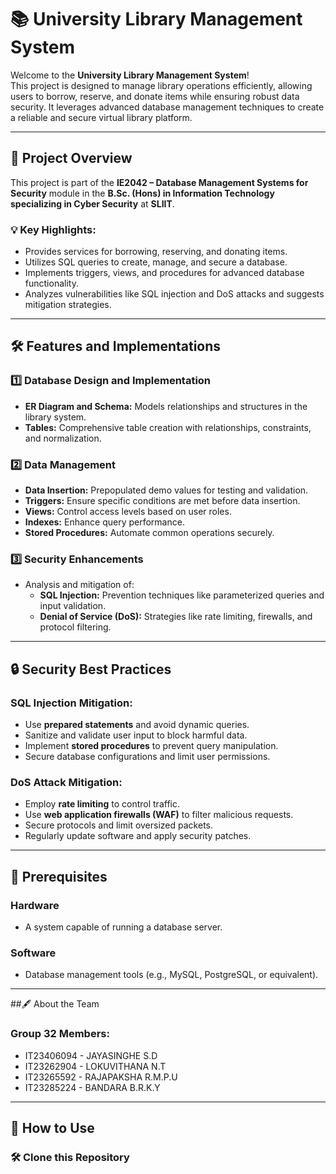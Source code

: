 # 📚 University Library Management System

Welcome to the **University Library Management System**!  
This project is designed to manage library operations efficiently, allowing users to borrow, reserve, and donate items while ensuring robust data security. It leverages advanced database management techniques to create a reliable and secure virtual library platform.

---

## 📖 Project Overview

This project is part of the **IE2042 – Database Management Systems for Security** module in the **B.Sc. (Hons) in Information Technology specializing in Cyber Security** at **SLIIT**.

### 💡 Key Highlights:
- Provides services for borrowing, reserving, and donating items.
- Utilizes SQL queries to create, manage, and secure a database.
- Implements triggers, views, and procedures for advanced database functionality.
- Analyzes vulnerabilities like SQL injection and DoS attacks and suggests mitigation strategies.

---

## 🛠️ Features and Implementations

### 1️⃣ **Database Design and Implementation**
- **ER Diagram and Schema:** Models relationships and structures in the library system.
- **Tables:** Comprehensive table creation with relationships, constraints, and normalization.

### 2️⃣ **Data Management**
- **Data Insertion:** Prepopulated demo values for testing and validation.
- **Triggers:** Ensure specific conditions are met before data insertion.
- **Views:** Control access levels based on user roles.
- **Indexes:** Enhance query performance.
- **Stored Procedures:** Automate common operations securely.

### 3️⃣ **Security Enhancements**
- Analysis and mitigation of:
  - **SQL Injection:** Prevention techniques like parameterized queries and input validation.
  - **Denial of Service (DoS):** Strategies like rate limiting, firewalls, and protocol filtering.

---

## 🔒 Security Best Practices

### SQL Injection Mitigation:
- Use **prepared statements** and avoid dynamic queries.
- Sanitize and validate user input to block harmful data.
- Implement **stored procedures** to prevent query manipulation.
- Secure database configurations and limit user permissions.

### DoS Attack Mitigation:
- Employ **rate limiting** to control traffic.
- Use **web application firewalls (WAF)** to filter malicious requests.
- Secure protocols and limit oversized packets.
- Regularly update software and apply security patches.

---

## 🔧 Prerequisites

### **Hardware**
- A system capable of running a database server.

### **Software**
- Database management tools (e.g., MySQL, PostgreSQL, or equivalent).

---
##🖋️ About the Team
### Group 32 Members:

- IT23406094 - JAYASINGHE S.D
- IT23262904 - LOKUVITHANA N.T
- IT23265592 - RAJAPAKSHA R.M.P.U
- IT23285224 - BANDARA B.R.K.Y

---
## 📜 How to Use

### 🛠️ Clone this Repository


